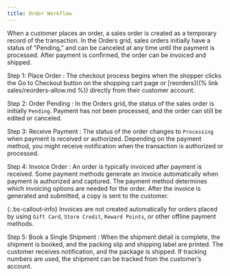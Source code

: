 ```yaml
---
title: Order Workflow
---
```


When a customer places an order, a sales order is created as a temporary record of the transaction. In the Orders grid, sales orders initially have a status of "Pending," and can be canceled at any time until the payment is processed. After payment is confirmed, the order can be invoiced and shipped.

Step 1: Place Order
: The checkout process begins when the shopper clicks the Go to Checkout button on the shopping cart page or [reorders]({% link sales/reorders-allow.md %}) directly from their customer account.

Step 2: Order Pending
: In the Orders grid, the status of the sales order is initially `Pending`. Payment has not been processed, and the order can still be edited or canceled.

Step 3: Receive Payment
: The status of the order changes to `Processing` when payment is received or authorized. Depending on the payment method, you might receive notification when the transaction is authorized or processed.

Step 4: Invoice Order
: An order is typically invoiced after payment is received. Some payment methods generate an invoice automatically when payment is authorized and captured. The payment method determines which invoicing options are needed for the order. After the invoice is generated and submitted, a copy is sent to the customer.

{:.bs-callout-info}
Invoices are not created automatically for orders placed by using `Gift Card`, `Store Credit`, `Reward Points`, or other offline payment methods.

Step 5: Book a Single Shipment
: When the shipment detail is complete, the shipment is booked, and the packing slip and shipping label are printed. The customer receives notification, and the package is shipped. If tracking numbers are used, the shipment can be tracked from the customer’s account.
